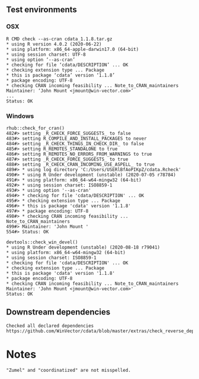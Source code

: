 

## Test environments

### OSX
   
    R CMD check --as-cran cdata_1.1.8.tar.gz 
    * using R version 4.0.2 (2020-06-22)
    * using platform: x86_64-apple-darwin17.0 (64-bit)
    * using session charset: UTF-8
    * using option ‘--as-cran’
    * checking for file ‘cdata/DESCRIPTION’ ... OK
    * checking extension type ... Package
    * this is package ‘cdata’ version ‘1.1.8’
    * package encoding: UTF-8
    * checking CRAN incoming feasibility ... Note_to_CRAN_maintainers
    Maintainer: ‘John Mount <jmount@win-vector.com>’
    ...
    Status: OK   

### Windows

    rhub::check_for_cran()
    482#> setting _R_CHECK_FORCE_SUGGESTS_ to false
    483#> setting R_COMPILE_AND_INSTALL_PACKAGES to never
    484#> setting _R_CHECK_THINGS_IN_CHECK_DIR_ to false
    485#> setting R_REMOTES_STANDALONE to true
    486#> setting R_REMOTES_NO_ERRORS_FROM_WARNINGS to true
    487#> setting _R_CHECK_FORCE_SUGGESTS_ to true
    488#> setting _R_CHECK_CRAN_INCOMING_USE_ASPELL_ to true
    489#> * using log directory 'C:/Users/USERlBfAoPIKpZ/cdata.Rcheck'
    490#> * using R Under development (unstable) (2020-07-05 r78784)
    491#> * using platform: x86_64-w64-mingw32 (64-bit)
    492#> * using session charset: ISO8859-1
    493#> * using option '--as-cran'
    494#> * checking for file 'cdata/DESCRIPTION' ... OK
    495#> * checking extension type ... Package
    496#> * this is package 'cdata' version '1.1.8'
    497#> * package encoding: UTF-8
    498#> * checking CRAN incoming feasibility ... Note_to_CRAN_maintainers
    499#> Maintainer: 'John Mount '
    554#> Status: OK

    devtools::check_win_devel()
    * using R Under development (unstable) (2020-08-18 r79041)
    * using platform: x86_64-w64-mingw32 (64-bit)
    * using session charset: ISO8859-1
    * checking for file 'cdata/DESCRIPTION' ... OK
    * checking extension type ... Package
    * this is package 'cdata' version '1.1.8'
    * package encoding: UTF-8
    * checking CRAN incoming feasibility ... Note_to_CRAN_maintainers
    Maintainer: 'John Mount <jmount@win-vector.com>'
    Status: OK

## Downstream dependencies

    Checked all declared dependencies
    https://github.com/WinVector/cdata/blob/master/extras/check_reverse_dependencies.md

# Notes

    "Zumel" and "coordinatized" are not misspelled.

